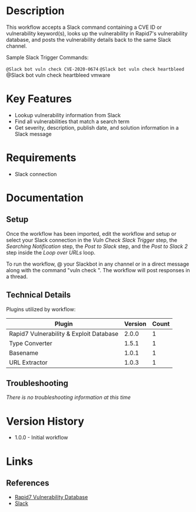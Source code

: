 # Description

This workflow accepts a Slack command containing a CVE ID or vulnerability keyword(s), looks up the vulnerability in Rapid7's vulnerability database, and posts the vulnerability details back to the same Slack channel.

Sample Slack Trigger Commands:

`@Slack bot vuln check CVE-2020-0674`
`@Slack bot vuln check heartbleed`
@Slack bot vuln check heartbleed vmware

# Key Features

* Lookup vulnerability information from Slack
* Find all vulnerabilities that match a search term
* Get severity, description, publish date, and solution information in a Slack message

# Requirements

* Slack connection

# Documentation

## Setup

Once the workflow has been imported, edit the workflow and setup or select your Slack connection in the _Vuln Check Slack Trigger_ step, the _Searching Notification_ step, the _Post to Slack_ step, and the _Post to Slack 2_ step inside the _Loop over URLs_ loop.

To run the workflow, @ your Slackbot in any channel or in a direct message along with the command "vuln check <vulnerability>". The workflow will post responses in a thread.

## Technical Details

Plugins utilized by workflow:

|Plugin|Version|Count|
|----|----|--------|
|Rapid7 Vulnerability & Exploit Database|2.0.0|1|
|Type Converter|1.5.1|1|
|Basename|1.0.1|1|
|URL Extractor|1.0.3|1|

## Troubleshooting

_There is no troubleshooting information at this time_

# Version History

* 1.0.0 - Initial workflow

# Links

## References

* [Rapid7 Vulnerability Database](https://www.rapid7.com/db)
* [Slack](https://slack.com)
